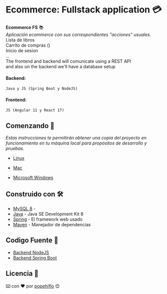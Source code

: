 # Ecommerce: Fullstack application 💳
**Ecommerce FS** 📚  
_Aplicación ecommerce con sus correspondientes "acciones" usuales._  
Lista de libros  
Carrito de compras ()  
Inicio de sesion  
...  
The frontend and backend will comunicate using a REST API  
and also on the backend we'll have a database setup  

#### Backend: 
    Java y JS (Spring Boot y NodeJS)
#### Frontend: 
    JS (Angular 11 y React 17)

## Comenzando 🚀
_Estas instrucciones te permitirán obtener una copia del proyecto en funcionamiento en tu máquina local para propósitos de desarrollo y pruebas._

* [Linux](install-angular-tools/linux/install-linux.md)

* [Mac](install-angular-tools/mac/install-mac.md)

* [Microsoft Windows](install-angular-tools/ms-windows/install-ms-windows.md)

## Construido con 🛠️
* [MySQL 8](https://dev.mysql.com/downloads/mysql/) - 
* [Java](https://www.oracle.com/java/technologies/javase/javase-jdk8-downloads.html) - Java SE Development Kit 8
* [Spring](https://spring.io/) - El framework web usado
* [Maven](https://maven.apache.org/) - Manejador de dependencias



## Codigo Fuente 📁
* [Backend NodeJS](server-nodejs)
* [Backend Spring Boot](server-springboot)

## Licencia 📄  
   
      
         
         

⌨️ con ❤️ por [popehiflo](https://github.com/popehiflo) 😊